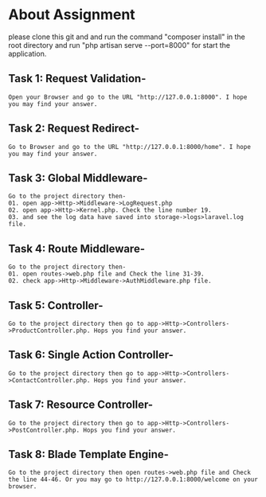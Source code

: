 # About Assignment
please clone this git and and run the command "composer install" in the root directory and run "php artisan serve --port=8000" for start the application.

## Task 1: Request Validation-
    Open your Browser and go to the URL "http://127.0.0.1:8000". I hope you may find your answer.

## Task 2: Request Redirect-
    Go to Browser and go to the URL "http://127.0.0.1:8000/home". I hope you may find your answer.

## Task 3: Global Middleware-
    Go to the project directory then-
    01. open app->Http->Middleware->LogRequest.php
    02. open app->Http->Kernel.php. Check the line number 19.
    03. and see the log data have saved into storage->logs>laravel.log file.

## Task 4: Route Middleware-
    Go to the project directory then-
    01. open routes->web.php file and Check the line 31-39.
    02. check app->Http->Middleware->AuthMiddleware.php file.

## Task 5: Controller-
    Go to the project directory then go to app->Http->Controllers->ProductController.php. Hops you find your answer.

## Task 6: Single Action Controller-
    Go to the project directory then go to app->Http->Controllers->ContactController.php. Hops you find your answer.

## Task 7: Resource Controller-
    Go to the project directory then go to app->Http->Controllers->PostController.php. Hops you find your answer.

## Task 8: Blade Template Engine-
    Go to the project directory then open routes->web.php file and Check the line 44-46. Or you may go to http://127.0.0.1:8000/welcome on your browser.
